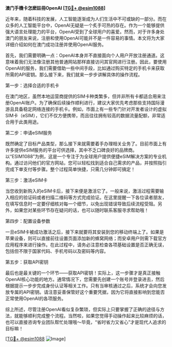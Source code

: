 **澳门手機卡怎麽註冊OpenAI [[TG💪+ @esim1088](https://t.me/s/esim1088)]**

近年来，随着科技的发展，人工智能逐渐成为人们生活中不可或缺的一部分。而在众多的人工智能平台中，OpenAI无疑是一个炙手可热的存在。作为一个能够提供强大语言处理能力的平台，OpenAI受到了全球用户的喜爱。然而，对于许多身处澳门的朋友来说，注册和使用OpenAI可能并不是一件容易的事情。本文将为大家详细介绍如何在澳门成功注册并使用OpenAI服务。

首先，我们需要明确一点：OpenAI本身并不直接面向个人用户开放注册通道。这意味着我们无法像注册其他普通网站那样直接访问其官网进行注册。因此，要使用OpenAI的服务，我们需要借助一些中间手段，比如通过购买特定的手机卡来获取所需的API密钥。那么接下来，我们就来一步步讲解具体的操作流程。

第一步：选择合适的手机卡

在澳门地区，虽然本地运营商提供的SIM卡种类繁多，但并非所有卡都适合用来注册OpenAI账户。为了确保后续操作顺利进行，建议大家优先考虑那些支持国际漫游且具备稳定网络连接的手机卡。例如，市面上有一些专门针对开发者设计的虚拟SIM卡（eSIM），它们不仅方便携带，而且往往拥有较高的数据流量配额，非常适合用于此类用途。

第二步：申请eSIM服务

既然确定了目标产品类型，那么接下来就需要着手办理相关业务了。目前市面上有许多提供eSIM服务的平台可供选择，其中不乏口碑良好的品牌商。以“ESIM1088”为例，这是一个专注于为全球用户提供便捷eSIM解决方案的专业机构。通过访问他们的官方网站，您可以轻松找到适合自己需求的产品，并按照指引完成下单支付等步骤。整个过程简单快捷，只需几分钟即可搞定！

第三步：激活eSIM卡

当您收到新购入的eSIM卡后，接下来便是激活它了。一般来说，激活过程需要输入相应的验证码或者扫描二维码等方式完成验证。在这里提醒一下各位读者朋友，在填写信息时一定要仔细核对每一个细节，以免出现错误导致后续流程受阻。另外，如果您对某些环节存在疑问的话，也可以随时联系客服寻求帮助哦！

第四步：配置设备参数

一旦eSIM卡被成功激活之后，接下来就要将其安装到您的移动终端上了。如果是苹果设备，则可以直接前往设置页面添加新的蜂窝网络；而安卓用户则需下载官方应用程序来进行操作。在此过程中，请务必注意检查各项基础设置是否正确无误，包括但不限于国家代码、手机号码以及密码等内容。

第五步：获取API密钥

最后也是最关键的一个环节——获取API密钥！实际上，这一步骤才是真正接触OpenAI核心功能的地方。通常情况下，您需要先创建一个账号并登录进去，然后根据提示一步步完成身份认证等相关工作。只有当审核通过之后，系统才会向您发放专属的API密钥。请注意妥善保管好这个重要凭据，因为它将直接影响到您能否正常使用OpenAI的各项服务。

综上所述，尽管注册OpenAI看似复杂繁琐，但实际上只要掌握了正确的途径与方法，就能够顺利完成整个流程。当然啦，如果您觉得手动操作起来比较麻烦的话，也可以直接咨询专业团队帮忙处理哦～毕竟，“省时省力又省心”才是现代人追求的目标嘛！

[[TG💪+ @esim1088](https://t.me/s/esim1088) ![Image](https://i.postimg.cc/4NQfJmqS/Snipaste-2025-05-13-00-14-12.png)]